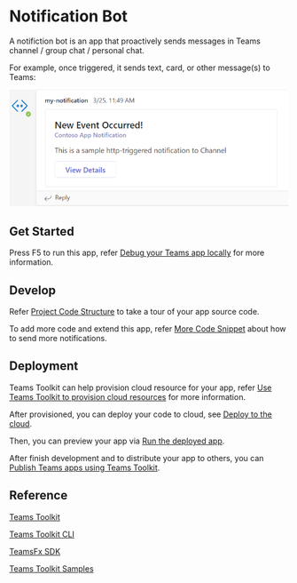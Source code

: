# Notification Bot

A notifiction bot is an app that proactively sends messages in Teams channel / group chat / personal chat.

For example, once triggered, it sends text, card, or other message(s) to Teams:

![Notification Message in Teams](images/notification-message.png)

## Get Started

Press F5 to run this app, refer [Debug your Teams app locally](https://docs.microsoft.com/microsoftteams/platform/toolkit/debug-local) for more information.

## Develop

Refer [Project Code Structure](https://github.com/OfficeDev/TeamsFx/wiki/%5BDocument%5D-Notification-(Preview-feature)#take-a-tour-of-your-app-source-code) to take a tour of your app source code.

To add more code and extend this app, refer [More Code Snippet](https://github.com/OfficeDev/TeamsFx/wiki/%5BDocument%5D-Notification-(Preview-feature)#how-to-send-more-notifications) about how to send more notifications.

## Deployment

Teams Toolkit can help provision cloud resource for your app, refer [Use Teams Toolkit to provision cloud resources](https://docs.microsoft.com/microsoftteams/platform/toolkit/provision) for more information.

After provisioned, you can deploy your code to cloud, see [Deploy to the cloud](https://docs.microsoft.com/microsoftteams/platform/toolkit/deploy).

Then, you can preview your app via [Run the deployed app](https://docs.microsoft.com/microsoftteams/platform/sbs-gs-javascript?tabs=vscode%2Cvsc%2Cviscode%2Cvcode&tutorial-step=8#run-the-deployed-app).

After finish development and to distribute your app to others, you can [Publish Teams apps using Teams Toolkit](https://docs.microsoft.com/microsoftteams/platform/toolkit/publish).

## Reference

[Teams Toolkit](https://docs.microsoft.com/microsoftteams/platform/toolkit/teams-toolkit-fundamentals)

[Teams Toolkit CLI](https://docs.microsoft.com/microsoftteams/platform/toolkit/teamsfx-cli)

[TeamsFx SDK](https://docs.microsoft.com/microsoftteams/platform/toolkit/teamsfx-sdk)

[Teams Toolkit Samples](https://github.com/OfficeDev/TeamsFx-Samples)